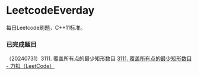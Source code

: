 # LeetcodeEverday

每日Leetcode刷题，C++11标准。



### 已完成题目

（20240731）3111. 覆盖所有点的最少矩形数目 [3111. 覆盖所有点的最少矩形数目 - 力扣（LeetCode）](https://leetcode.cn/problems/minimum-rectangles-to-cover-points/description/)

